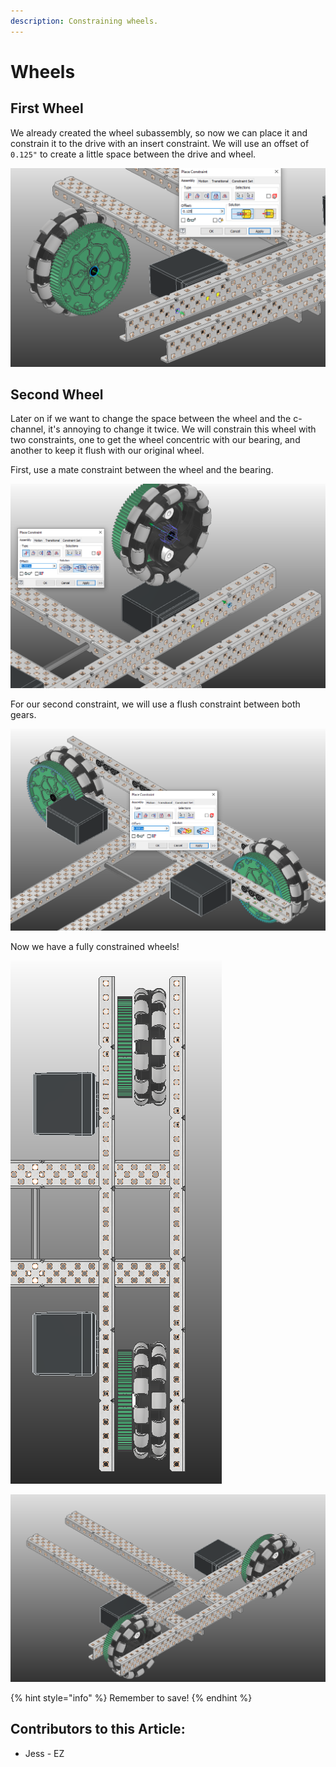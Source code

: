 ```yaml
---
description: Constraining wheels.
---
```


# Wheels

## First Wheel

We already created the wheel subassembly, so now we can place it and constrain it to the drive with an insert constraint.  We will use an offset of `0.125"` to create a little space between the drive and wheel.&#x20;

![Insert Constraint between Wheel and C-Channel](<../../../../.gitbook/assets/image (151).png>)

## Second Wheel

Later on if we want to change the space between the wheel and the c-channel, it's annoying to change it twice.  We will constrain this wheel with two constraints, one to get the wheel concentric with our bearing, and another to keep it flush with our original wheel.&#x20;

First, use a mate constraint between the wheel and the bearing.&#x20;

![Mate Constraint between Wheel and C-Channel](<../../../../.gitbook/assets/image (89).png>)

For our second constraint, we will use a flush constraint between both gears. &#x20;

![Flush Constraint between Gears](<../../../../.gitbook/assets/image (188).png>)

Now we have a fully constrained wheels!

![Completed Wheels Top Down](<../../../../.gitbook/assets/image (80).png>)

![Completed Wheels Home ](<../../../../.gitbook/assets/image (161).png>)

{% hint style="info" %}
Remember to save!
{% endhint %}



## Contributors to this Article:

* Jess - EZ
